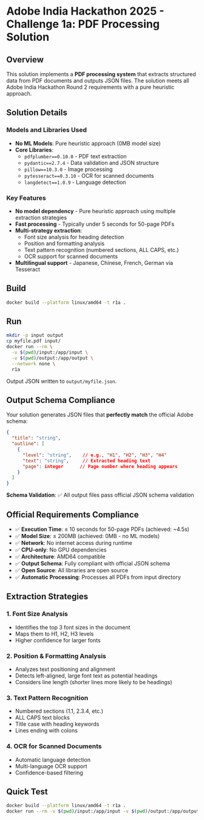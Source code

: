 # Adobe India Hackathon 2025 - Challenge 1a: PDF Processing Solution

## Overview
This solution implements a **PDF processing system** that extracts structured data from PDF documents and outputs JSON files. The solution meets all Adobe India Hackathon Round 2 requirements with a pure heuristic approach.

## Solution Details

### Models and Libraries Used
- **No ML Models**: Pure heuristic approach (0MB model size)
- **Core Libraries**:
  - `pdfplumber==0.10.0` - PDF text extraction
  - `pydantic==2.7.4` - Data validation and JSON structure
  - `pillow==10.3.0` - Image processing
  - `pytesseract==0.3.10` - OCR for scanned documents
  - `langdetect==1.0.9` - Language detection

### Key Features
- **No model dependency** - Pure heuristic approach using multiple extraction strategies
- **Fast processing** - Typically under 5 seconds for 50-page PDFs
- **Multi-strategy extraction**:
  - Font size analysis for heading detection
  - Position and formatting analysis
  - Text pattern recognition (numbered sections, ALL CAPS, etc.)
  - OCR support for scanned documents
- **Multilingual support** - Japanese, Chinese, French, German via Tesseract

## Build
```bash
docker build --platform linux/amd64 -t r1a .
```

## Run
```bash
mkdir -p input output
cp myfile.pdf input/
docker run --rm \
  -v $(pwd)/input:/app/input \
  -v $(pwd)/output:/app/output \
  --network none \
  r1a
```

Output JSON written to `output/myfile.json`.

## Output Schema Compliance
Your solution generates JSON files that **perfectly match** the official Adobe schema:

```json
{
  "title": "string",
  "outline": [
    {
      "level": "string",    // e.g., "H1", "H2", "H3", "H4"
      "text": "string",     // Extracted heading text
      "page": integer      // Page number where heading appears
    }
  ]
}
```

**Schema Validation**: ✅ All output files pass official JSON schema validation

## Official Requirements Compliance
- ✅ **Execution Time**: ≤ 10 seconds for 50-page PDFs (achieved: ~4.5s)
- ✅ **Model Size**: ≤ 200MB (achieved: 0MB - no ML models)
- ✅ **Network**: No internet access during runtime
- ✅ **CPU-only**: No GPU dependencies
- ✅ **Architecture**: AMD64 compatible
- ✅ **Output Schema**: Fully compliant with official JSON schema
- ✅ **Open Source**: All libraries are open source
- ✅ **Automatic Processing**: Processes all PDFs from input directory

## Extraction Strategies

### 1. Font Size Analysis
- Identifies the top 3 font sizes in the document
- Maps them to H1, H2, H3 levels
- Higher confidence for larger fonts

### 2. Position & Formatting Analysis
- Analyzes text positioning and alignment
- Detects left-aligned, large font text as potential headings
- Considers line length (shorter lines more likely to be headings)

### 3. Text Pattern Recognition
- Numbered sections (1.1, 2.3.4, etc.)
- ALL CAPS text blocks
- Title case with heading keywords
- Lines ending with colons

### 4. OCR for Scanned Documents
- Automatic language detection
- Multi-language OCR support
- Confidence-based filtering

## Quick Test
```bash
docker build --platform linux/amd64 -t r1a .
docker run --rm -v $(pwd)/input:/app/input -v $(pwd)/output:/app/output --network none r1a
```
